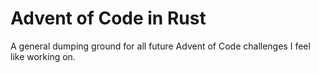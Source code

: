 # Advent of Code in Rust

A general dumping ground for all future Advent of Code challenges I feel like working on.
